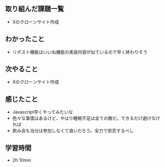 ## 取り組んだ課題一覧
- Xのクローンサイト作成
## わかったこと
- リポスト機能はいいね機能の実装内容が似ているので早く終わりそう
## 次やること
- Xのクローンサイト作成
## 感じたこと
- Javascript早くやってみたいな
- 色々な事情はあるけど、やはり睡眠不足は全ての敵だ。できるだけ避けなければ
- 飲み会も当分は参加しなくて良いだろう。全力で拒否するべし
## 学習時間
- 2h 10min